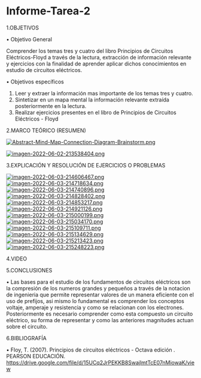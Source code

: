 # Informe-Tarea-2

1.OBJETIVOS

• Objetivo General

Comprender los temas tres y cuatro del libro Principios de Circuitos Eléctricos-Floyd a través de la lectura, extracción de información relevante y ejercicios con la finalidad de aprender aplicar dichos conocimientos en estudio de circuitos eléctricos.

• Objetivos específicos

1. Leer y extraer la información mas importante de los temas tres y cuatro.
2. Sintetizar en un mapa mental la información relevante extraída posteriormente en la lectura.
3. Realizar ejercicios presentes en el libro de Principios de Circuitos Eléctricos - Floyd

2.MARCO TEÓRICO (RESUMEN)

[![Abstract-Mind-Map-Connection-Diagram-Brainstorm.png](https://i.postimg.cc/9fPhjDb3/Abstract-Mind-Map-Connection-Diagram-Brainstorm.png)](https://postimg.cc/sB28YDbK)

[![imagen-2022-06-02-213538404.png](https://i.postimg.cc/kXtMpX0C/imagen-2022-06-02-213538404.png)](https://postimg.cc/gnmPwdct)

3.EXPLICACIÓN Y RESOLUCIÓN DE EJERCICIOS O PROBLEMAS

[![imagen-2022-06-03-214606467.png](https://i.postimg.cc/x1MWBdYr/imagen-2022-06-03-214606467.png)](https://postimg.cc/75Ps2wfX)
[![imagen-2022-06-03-214718634.png](https://i.postimg.cc/7Z8R1yzK/imagen-2022-06-03-214718634.png)](https://postimg.cc/3d197VnG)
[![imagen-2022-06-03-214740896.png](https://i.postimg.cc/wBFbdyGr/imagen-2022-06-03-214740896.png)](https://postimg.cc/JyDQNnm3)
[![imagen-2022-06-03-214828402.png](https://i.postimg.cc/6qZkw6RG/imagen-2022-06-03-214828402.png)](https://postimg.cc/Fk9WV4T9)
[![imagen-2022-06-03-214853217.png](https://i.postimg.cc/htsHK5JM/imagen-2022-06-03-214853217.png)](https://postimg.cc/G4BMQzxs)
[![imagen-2022-06-03-214921126.png](https://i.postimg.cc/VvXVpGQq/imagen-2022-06-03-214921126.png)](https://postimg.cc/QKxmWqMC)
[![imagen-2022-06-03-215000199.png](https://i.postimg.cc/MG43T2z0/imagen-2022-06-03-215000199.png)](https://postimg.cc/qtsxbFhg)
[![imagen-2022-06-03-215034170.png](https://i.postimg.cc/X73HXg6P/imagen-2022-06-03-215034170.png)](https://postimg.cc/yWQXbcdh)
[![imagen-2022-06-03-215109711.png](https://i.postimg.cc/mrcVKX7P/imagen-2022-06-03-215109711.png)](https://postimg.cc/7Ckg2Ns4)
[![imagen-2022-06-03-215134629.png](https://i.postimg.cc/G3Pz0sTx/imagen-2022-06-03-215134629.png)](https://postimg.cc/NLMRmF4K)
[![imagen-2022-06-03-215213423.png](https://i.postimg.cc/fy5xVmx4/imagen-2022-06-03-215213423.png)](https://postimg.cc/ZvB9g97j)
[![imagen-2022-06-03-215248223.png](https://i.postimg.cc/50gHg1jL/imagen-2022-06-03-215248223.png)](https://postimg.cc/ZB9KYG85)

4.VIDEO

5.CONCLUSIONES 

• Las bases para el estudio de los fundamentos de circuitos eléctricos son la compresión de los numeros grandes y pequeños a través de la notacion de ingenieria que permite representar valores de un manera eficiente con el uso de prefijos, asi mismo lo fundamental es comprender los conceptos voltaje, amperaje y resistencia y como se relacionan con los electrones. Posteriormente es necesario comprender como esta compuesto un circuito eléctrico, su forma de representar y como las anteriores magnitudes actuan sobre el circuito.

6.BIBLIOGRAFÍA

• Floy, T. (2007). Principios de circuitos eléctricos - Octava edición . PEARSON EDUCACIÓN. https://drive.google.com/file/d/15UCq2JrPEKKB8SwajlmtTcE07nMiowaK/view
